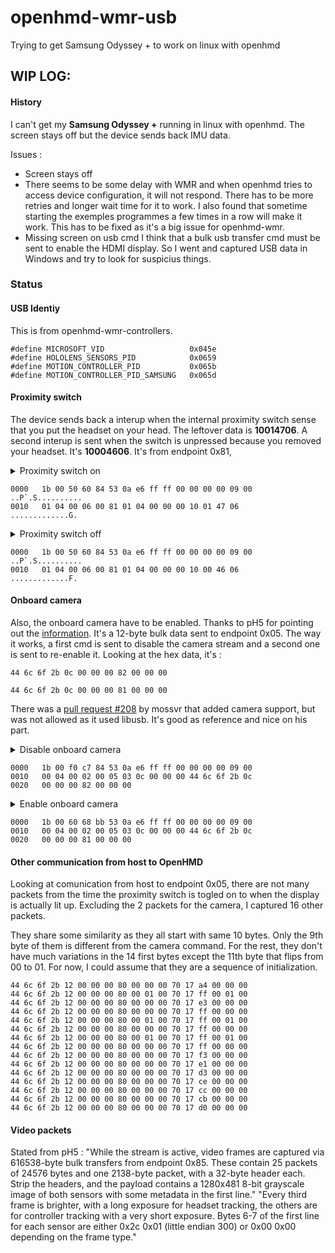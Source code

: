# openhmd-wmr-usb
Trying to get Samsung Odyssey + to work on linux with openhmd


## WIP LOG:

#### History
I can't get my **Samsung Odyssey +** running in linux with openhmd. The screen stays off but the device sends back IMU data. 

Issues : 
- Screen stays off
- There seems to be some delay with WMR and when openhmd tries to access device configuration, it will not respond. There has to be more retries and longer wait time for it to work. I also found that sometime starting the exemples programmes a few times in a row will make it work. This has to be fixed as it's a big issue for openhmd-wmr.
- Missing screen on usb cmd
I think that a bulk usb transfer cmd must be sent to enable the HDMI display. So I went and captured USB data in Windows and try to look for suspicius things.

### Status

#### USB Identiy

This is from openhmd-wmr-controllers.

```
#define MICROSOFT_VID                   0x045e
#define HOLOLENS_SENSORS_PID            0x0659
#define MOTION_CONTROLLER_PID           0x065b
#define MOTION_CONTROLLER_PID_SAMSUNG   0x065d
```

#### Proximity switch

The device sends back a interup when the internal proximity switch sense that you put the headset on your head.
The leftover data is **10014706**. A second interup is sent when the switch is unpressed because you removed your headset. It's **10004606**. It's from endpoint 0x81, 

<details>
<summary>Proximity switch on</summary>

```
Frame 1: 31 bytes on wire (248 bits), 31 bytes captured (248 bits)
    Encapsulation type: USB packets with USBPcap header (152)
    Arrival Time: Jan 18, 2020 22:19:37.528885000 EST
    [Time shift for this packet: 0.000000000 seconds]
    Epoch Time: 1579403977.528885000 seconds
    [Time delta from previous captured frame: 0.000000000 seconds]
    [Time delta from previous displayed frame: 0.000000000 seconds]
    [Time since reference or first frame: 0.000000000 seconds]
    Frame Number: 1
    Frame Length: 31 bytes (248 bits)
    Capture Length: 31 bytes (248 bits)
    [Frame is marked: False]
    [Frame is ignored: False]
    [Protocols in frame: usb]
USB URB
    [Source: 4.6.1]
    [Destination: host]
    USBPcap pseudoheader length: 27
    IRP ID: 0xffffe60a53846050
    IRP USBD_STATUS: USBD_STATUS_SUCCESS (0x00000000)
    URB Function: URB_FUNCTION_BULK_OR_INTERRUPT_TRANSFER (0x0009)
    IRP information: 0x01, Direction: PDO -> FDO
    URB bus id: 4
    Device address: 6
    Endpoint: 0x81, Direction: IN
    URB transfer type: URB_INTERRUPT (0x01)
    Packet Data Length: 4
    [bInterfaceClass: Unknown (0xffff)]
Leftover Capture Data: 10014706

```
</details>

```
0000   1b 00 50 60 84 53 0a e6 ff ff 00 00 00 00 09 00   ..P`.S..........
0010   01 04 00 06 00 81 01 04 00 00 00 10 01 47 06      .............G.
```

<details>
<summary>Proximity switch off</summary>

```

Frame 7232: 31 bytes on wire (248 bits), 31 bytes captured (248 bits)
    Encapsulation type: USB packets with USBPcap header (152)
    Arrival Time: Jan 18, 2020 22:19:44.856788000 EST
    [Time shift for this packet: 0.000000000 seconds]
    Epoch Time: 1579403984.856788000 seconds
    [Time delta from previous captured frame: 0.001532000 seconds]
    [Time delta from previous displayed frame: 0.001532000 seconds]
    [Time since reference or first frame: 7.327903000 seconds]
    Frame Number: 7232
    Frame Length: 31 bytes (248 bits)
    Capture Length: 31 bytes (248 bits)
    [Frame is marked: False]
    [Frame is ignored: False]
    [Protocols in frame: usb]
USB URB
    [Source: 4.6.1]
    [Destination: host]
    USBPcap pseudoheader length: 27
    IRP ID: 0xffffe60a53846050
    IRP USBD_STATUS: USBD_STATUS_SUCCESS (0x00000000)
    URB Function: URB_FUNCTION_BULK_OR_INTERRUPT_TRANSFER (0x0009)
    IRP information: 0x01, Direction: PDO -> FDO
    URB bus id: 4
    Device address: 6
    Endpoint: 0x81, Direction: IN
    URB transfer type: URB_INTERRUPT (0x01)
    Packet Data Length: 4
    [Request in: 2]
    [Time from request: 7.327839000 seconds]
    [bInterfaceClass: Unknown (0xffff)]
Leftover Capture Data: 10004606

```
</details>

```
0000   1b 00 50 60 84 53 0a e6 ff ff 00 00 00 00 09 00   ..P`.S..........
0010   01 04 00 06 00 81 01 04 00 00 00 10 00 46 06      .............F.
```

#### Onboard camera

Also, the onboard camera have to be enabled. Thanks to pH5 for pointing out the [information](https://github.com/OpenHMD/OpenHMD/issues/200). It's a 12-byte bulk data sent to endpoint 0x05. The way it works, a first cmd is sent to disable the camera stream and a second one is sent to re-enable it. Looking at the hex data, it's  : 
```
44 6c 6f 2b 0c 00 00 00 82 00 00 00
```
```
44 6c 6f 2b 0c 00 00 00 81 00 00 00
```

There was a [pull request #208](https://github.com/OpenHMD/OpenHMD/pull/208) by mossvr that added camera support, but was not allowed as it used libusb. It's good as reference and nice on his part. 

<details>
<summary>Disable onboard camera</summary>

```
Frame 15: 39 bytes on wire (312 bits), 39 bytes captured (312 bits)
    Encapsulation type: USB packets with USBPcap header (152)
    Arrival Time: Jan 18, 2020 22:19:38.007902000 EST
    [Time shift for this packet: 0.000000000 seconds]
    Epoch Time: 1579403978.007902000 seconds
    [Time delta from previous captured frame: 0.000029000 seconds]
    [Time delta from previous displayed frame: 0.000029000 seconds]
    [Time since reference or first frame: 0.479017000 seconds]
    Frame Number: 15
    Frame Length: 39 bytes (312 bits)
    Capture Length: 39 bytes (312 bits)
    [Frame is marked: False]
    [Frame is ignored: False]
    [Protocols in frame: usb]
USB URB
    [Source: host]
    [Destination: 4.2.5]
    USBPcap pseudoheader length: 27
    IRP ID: 0xffffe60a5384c7f0
    IRP USBD_STATUS: USBD_STATUS_SUCCESS (0x00000000)
    URB Function: URB_FUNCTION_BULK_OR_INTERRUPT_TRANSFER (0x0009)
    IRP information: 0x00, Direction: FDO -> PDO
    URB bus id: 4
    Device address: 2
    Endpoint: 0x05, Direction: OUT
    URB transfer type: URB_BULK (0x03)
    Packet Data Length: 12
    [Response in: 16]
    [bInterfaceClass: Unknown (0xffff)]
Leftover Capture Data: 446c6f2b0c00000082000000

```
</details>

```
0000   1b 00 f0 c7 84 53 0a e6 ff ff 00 00 00 00 09 00
0010   00 04 00 02 00 05 03 0c 00 00 00 44 6c 6f 2b 0c
0020   00 00 00 82 00 00 00
```

<details>
<summary>Enable onboard camera</summary>

```
Frame 1423: 39 bytes on wire (312 bits), 39 bytes captured (312 bits)
    Encapsulation type: USB packets with USBPcap header (152)
    Arrival Time: Jan 18, 2020 22:19:38.348793000 EST
    [Time shift for this packet: 0.000000000 seconds]
    Epoch Time: 1579403978.348793000 seconds
    [Time delta from previous captured frame: 0.000042000 seconds]
    [Time delta from previous displayed frame: 0.000042000 seconds]
    [Time since reference or first frame: 0.819908000 seconds]
    Frame Number: 1423
    Frame Length: 39 bytes (312 bits)
    Capture Length: 39 bytes (312 bits)
    [Frame is marked: False]
    [Frame is ignored: False]
    [Protocols in frame: usb]
USB URB
    [Source: host]
    [Destination: 4.2.5]
    USBPcap pseudoheader length: 27
    IRP ID: 0xffffe60a53bb6860
    IRP USBD_STATUS: USBD_STATUS_SUCCESS (0x00000000)
    URB Function: URB_FUNCTION_BULK_OR_INTERRUPT_TRANSFER (0x0009)
    IRP information: 0x00, Direction: FDO -> PDO
    URB bus id: 4
    Device address: 2
    Endpoint: 0x05, Direction: OUT
    URB transfer type: URB_BULK (0x03)
    Packet Data Length: 12
    [Response in: 1424]
    [bInterfaceClass: Unknown (0xffff)]
Leftover Capture Data: 446c6f2b0c00000081000000

```

</details>

```
0000   1b 00 60 68 bb 53 0a e6 ff ff 00 00 00 00 09 00
0010   00 04 00 02 00 05 03 0c 00 00 00 44 6c 6f 2b 0c
0020   00 00 00 81 00 00 00

```

#### Other communication from host to OpenHMD

Looking at comunication from host to endpoint 0x05, there are not many packets from the time the proximity switch is togled on to when the display is actually lit up. Excluding the 2 packets for the camera, I captured 16 other packets.

They share some similarity as they all start with same 10 bytes. Only the 9th byte of them is different from the camera command. For the rest, they don't have much variations in the 14 first bytes except the 11th byte that flips from 00 to 01. For now, I could assume that they are a sequence of initialization. 

```
44 6c 6f 2b 12 00 00 00 80 00 00 00 70 17 a4 00 00 00
44 6c 6f 2b 12 00 00 00 80 00 01 00 70 17 ff 00 01 00
44 6c 6f 2b 12 00 00 00 80 00 00 00 70 17 e3 00 00 00
44 6c 6f 2b 12 00 00 00 80 00 00 00 70 17 ff 00 00 00
44 6c 6f 2b 12 00 00 00 80 00 01 00 70 17 ff 00 01 00
44 6c 6f 2b 12 00 00 00 80 00 00 00 70 17 ff 00 00 00
44 6c 6f 2b 12 00 00 00 80 00 01 00 70 17 ff 00 01 00
44 6c 6f 2b 12 00 00 00 80 00 00 00 70 17 ff 00 00 00
44 6c 6f 2b 12 00 00 00 80 00 00 00 70 17 f3 00 00 00
44 6c 6f 2b 12 00 00 00 80 00 00 00 70 17 e1 00 00 00
44 6c 6f 2b 12 00 00 00 80 00 00 00 70 17 d3 00 00 00
44 6c 6f 2b 12 00 00 00 80 00 00 00 70 17 ce 00 00 00
44 6c 6f 2b 12 00 00 00 80 00 00 00 70 17 cc 00 00 00
44 6c 6f 2b 12 00 00 00 80 00 00 00 70 17 cb 00 00 00
44 6c 6f 2b 12 00 00 00 80 00 00 00 70 17 d0 00 00 00
```

#### Video packets

Stated from pH5 : "While the stream is active, video frames are captured via 616538-byte bulk transfers from endpoint 0x85. These contain 25 packets of 24576 bytes and one 2138-byte packet, with a 32-byte header each. Strip the headers, and the payload contains a 1280x481 8-bit grayscale image of both sensors with some metadata in the first line." 
"Every third frame is brighter, with a long exposure for headset tracking, the others are for controller tracking with a very short exposure. Bytes 6-7 of the first line for each sensor are either 0x2c 0x01 (little endian 300) or 0x00 0x00 depending on the frame type."



